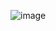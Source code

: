 ![image](https://github.com/pretendTsuTsuku/BombSubmarineV2/blob/master/gif/%E7%82%B8%E6%BD%9C%E8%89%87.gif)